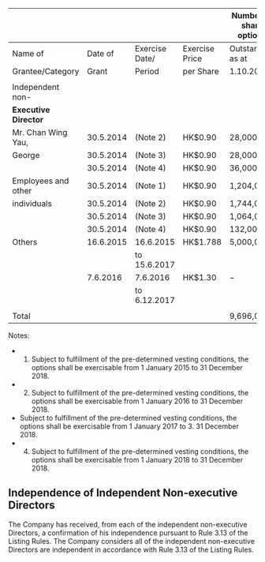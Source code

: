|                           |           |                   |                   | Number of share options |                   |                     |                  |                      |
|---------------------------|-----------|-------------------|-------------------|-------------------------|-------------------|---------------------|------------------|----------------------|
| Name of                   | Date of   | Exercise<br>Date/ | Exercise<br>Price | Outstanding<br>as at    | Granted<br>during | Exercised<br>during | Lapsed<br>during | Outstanding<br>as at |
| Grantee/Category          | Grant     | Period            | per Share         | 1.10.2015               | the year          | the year            | the year         | 30.9.2016            |
|                           |           |                   |                   |                         |                   |                     |                  |                      |
| Independent non-          |           |                   |                   |                         |                   |                     |                  |                      |
| <b>Executive Director</b> |           |                   |                   |                         |                   |                     |                  |                      |
| Mr. Chan Wing Yau,        | 30.5.2014 | (Note 2)          | HK\$0.90          | 28,000                  | -                 | (28,000)            |                  |                      |
| George                    | 30.5.2014 | (Note 3)          | HK\$0.90          | 28,000                  | -                 |                     | $-$              | 28,000               |
|                           | 30.5.2014 | (Note 4)          | HK\$0.90          | 36,000                  |                   |                     |                  | 36,000               |
| Employees and other       | 30.5.2014 | (Note 1)          | HK\$0.90          | 1,204,000               | $-$               | (1,172,000)         | (24,000)         | 8,000                |
| individuals               | 30.5.2014 | $(\text{Note 2})$ | HK\$0.90          | 1,744,000               | -                 | (608,000)           | (124,000)        | 1,012,000            |
|                           | 30.5.2014 | (Note 3)          | HK\$0.90          | 1,064,000               | -                 | $-$                 | (120,000)        | 944,000              |
|                           | 30.5.2014 | (Note 4)          | HK\$0.90          | 132,000                 |                   | -                   | (12,000)         | 120,000              |
| Others                    | 16.6.2015 | 16.6.2015         | HK\$1.788         | 5,000,000               |                   |                     |                  | 5,000,000            |
|                           |           | to 15.6.2017      |                   |                         |                   |                     |                  |                      |
|                           | 7.6.2016  | 7.6.2016          | HK\$1.30          | $-$                     | 6,000,000         |                     | $-$              | 6,000,000            |
|                           |           | to 6.12.2017      |                   |                         |                   |                     |                  |                      |
|                           |           |                   |                   |                         |                   |                     |                  |                      |
| Total                     |           |                   |                   | 9,696,000               | 6,000,000         | (1,948,000)         | (280,000)        | 13,468,000           |

Notes:

- 1. Subject to fulfillment of the pre-determined vesting conditions, the options shall be exercisable from 1 January 2015 to 31 December 2018.
- 2. Subject to fulfillment of the pre-determined vesting conditions, the options shall be exercisable from 1 January 2016 to 31 December 2018.
- Subject to fulfillment of the pre-determined vesting conditions, the options shall be exercisable from 1 January 2017 to 3. 31 December 2018.
- 4. Subject to fulfillment of the pre-determined vesting conditions, the options shall be exercisable from 1 January 2018 to 31 December 2018.

## **Independence of Independent Non-executive Directors**

The Company has received, from each of the independent non-executive Directors, a confirmation of his independence pursuant to Rule 3.13 of the Listing Rules. The Company considers all of the independent non-executive Directors are independent in accordance with Rule 3.13 of the Listing Rules.